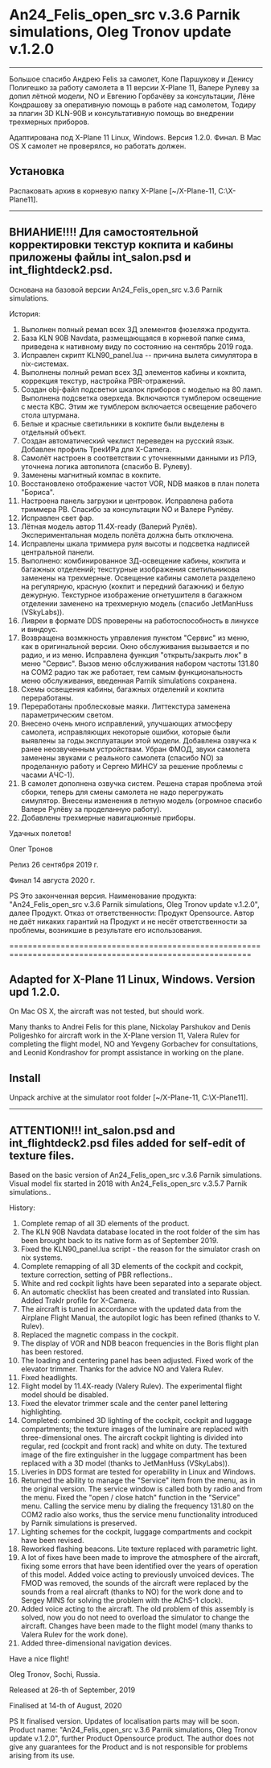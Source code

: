 # An24_Felis_open_src v.3.6 Parnik simulations, Oleg Tronov update v.1.2.0
--------------------------------------------------------------------------

Большое спасибо Андрею Felis за самолет, Коле Паршукову и Денису Полигешко за работу самолета в 11 версии X-Plane 11, Валере Рулеву за допил лётной модели, NO и Евгению Горбачёву за консультации, Лёне Кондрашову за оперативную помощь в работе над самолетом, Тодиру за плагин 3D KLN-90B и консультативную помощь во внедрении трехмерных приборов. 

Адаптирована под X-Plane 11 Linux, Windows. Версия 1.2.0. Финал.
В Mac OS X самолет не проверялся, но работать должен. 

Установка
----------
Распаковать архив в корневую папку X-Plane [~/X-Plane-11, C:\X-Plane11].

---------------------------------------------------------------------------------------------------------------------------
ВНИАНИЕ!!!! Для самостоятельной корректировки текстур кокпита и кабины приложены файлы int_salon.psd и int_flightdeck2.psd. 
---------------------------------------------------------------------------------------------------------------------------

Основана на базовой версии An24_Felis_open_src v.3.6 Parnik simulations.

История:
1)  Выполнен полный ремап всех 3Д элементов фюзеляжа продукта.
1)  База KLN 90B Navdata, размещающаяся в корневой папке сима, приведена к нативному виду по состоянию на сентябрь 2019 года.
2)  Исправлен скрипт KLN90_panel.lua -- причина вылета симулятора в nix-системах.
3)  Выполнены полный ремап всех 3Д элементов кабины и кокпита, коррекция текстур, настройка PBR-отражений. 
4)  Создан obj-файл подсветки шкалок приборов с моделью на 80 ламп.  Выполнена подсветка оверхеда. Включаются тумблером освещение с места КВС. Этим же тумблером включается освещение рабочего стола штурмана. 
5)  Белые и красные светильники в кокпите были выделены в отдельный объект. 
6)  Создан автоматический чеклист переведен на русский язык. Добавлен профиль ТрекИРа для X-Camera.
7)  Самолёт настроен в соответствии с уточненными данными из РЛЭ, уточнена логика автопилота (спасибо В. Рулеву). 
8)  Заменены магнитный компас в кокпите. 
9)  Восстановлено отображение частот VOR, NDB  маяков в план полета "Бориса". 
10) Настроена панель загрузки и центровок. Исправлена работа триммера РВ. Спасибо за консультации NO и Валере Рулёву.
11) Исправлен свет фар.
12) Лётная модель автор 11.4X-ready (Валерий Рулёв). Экспериментальная модель полёта должна быть отключена.
13) Исправлены шкала триммера руля высоты и подсветка надписей центральной панели. 
14) Выполнено: комбинированное 3Д-освещение кабины, кокпита и багажных отделений; текстурные изображения светильникова заменены на трехмерные. Освещение кабины самолета разделено на регулярную, красную (кокпит и передний багажник) и белую дежурную. Текстурное изображение огнетушителя в багажном отделении заменено на трехмерную модель (спасибо JetManHuss (VSkyLabs)).
15) Ливреи в формате DDS проверены на работоспособность в линуксе и виндоус.
16) Возвращена возмжность управления пунктом "Сервис" из меню, как в оригинальной версии. Окно обслуживания вызывается и по радио, и из меню. Исправлена функция "открыть/закрыть люк" в меню "Сервис". Вызов меню обслуживания набором частоты 131.80 на COM2 радио так же работает, тем самым функциональность меню обслуживания, введенная Parnik simulations сохранена.
17) Схемы освещения кабины, багажных отделений и кокпита переработаны.
18) Переработаны проблесковые маяки. Литтекстура заменена параметрическим светом.  
19) Внесено очень много исправлений, улучшающих атмосферу самолета, исправляющих некоторые ошибки, которые были выявлены за годы.эксплуатации этой модели. Добавлена озвучка к ранее неозвученным устройствам. Убран ФМОД, звуки самолета заменены звуками с реального самолета (спасибо NO) за проделанную работу и Сергею МИНСУ за решение проблемы с часами АЧС-1).
20) В самолет дополнена озвучка систем. Решена старая проблема этой сборки, теперь для смены самолета не надо перегружать симулятор. Внесены изменения в летную модель (огромное спасибо Валере Рулёву за проделанную работу).
21) Добавлены трехмерные навигационные приборы. 

Удачных полетов!

Олег Тронов

Релиз       26 сентября 2019 г.

Финал       14 августа 2020 г.



PS Это законченная версия.
Наименование продукта: "An24_Felis_open_src v.3.6 Parnik simulations, Oleg Tronov update v.1.2.0", далее Продукт.
Отказ от ответственности: Продукт Opensource. Автор не даёт никаких гарантий на Продукт и не несёт ответственности за проблемы, возникшие в результате его использования. 

==========================================================================================================

Adapted for X-Plane 11 Linux, Windows.  Version upd 1.2.0.
-------------------------------------------------------------

On Mac OS X, the aircraft was not tested, but should work.

Many thanks to Andrei Felis for this plane, Nickolay Parshukov and Denis Poligeshko for aircraft work in the X-Plane version 11, Valera Rulev for completing the flight model, NO and Yevgeny Gorbachev for consultations, and Leonid Kondrashov for prompt assistance in working on the plane.

Install
----------
Unpack archive at the simulator root folder  [~/X-Plane-11, C:\X-Plane11].

-----------------------------------------------------------------------------------------------------------------------
ATTENTION!!! int_salon.psd and int_flightdeck2.psd files added for self-edit of texture files.
-----------------------------------------------------------------------------------------------------------------------

Based on the basic version of An24_Felis_open_src v.3.6 Parnik simulations.
Visual model fix started in 2018 with An24_Felis_open_src v.3.5.7 Parnik simulations..

History:

1) Complete remap of all 3D elements of the product.
2) The KLN 90B Navdata database located in the root folder of the sim has been brought back to its native form as of September 2019.
3) Fixed the KLN90_panel.lua script - the reason for the simulator crash on nix systems.
4) Complete remapping of all 3D elements of the cockpit and cockpit, texture correction, setting of PBR reflections..
5) White and red cockpit lights have been separated into a separate object.
6) An automatic checklist has been created and translated into Russian. Added TrakIr profile for X-Camera.
7) The aircraft is tuned in accordance with the updated data from the Airplane Flight Manual, the autopilot logic has been refined (thanks to V. Rulev).
8) Replaced the magnetic compass in the cockpit.
9) The display of VOR and NDB beacon frequencies in the Boris flight plan has been restored.
10) The loading and centering panel has been adjusted. Fixed work of the elevator trimmer. Thanks for the advice NO and Valera Rulev.
11) Fixed headlights.
12) Flight model by 11.4X-ready (Valery Rulev). The experimental flight model should be disabled.
13) Fixed the elevator trimmer scale and the center panel lettering highlighting.
14) Completed: combined 3D lighting of the cockpit, cockpit and luggage compartments; the texture images of the luminaire are replaced with three-dimensional ones. The aircraft cockpit lighting is divided into regular, red (cockpit and front rack) and white on duty. The textured image of the fire extinguisher in the luggage compartment has been replaced with a 3D model (thanks to JetManHuss (VSkyLabs)).
15) Liveries in DDS format are tested for operability in Linux and Windows.
16) Returned the ability to manage the "Service" item from the menu, as in the original version. The service window is called both by radio and from the menu. Fixed the "open / close hatch" function in the "Service" menu. Calling the service menu by dialing the frequency 131.80 on the COM2 radio also works, thus the service menu functionality introduced by Parnik simulations is preserved.
17) Lighting schemes for the cockpit, luggage compartments and cockpit have been revised.
18) Reworked flashing beacons. Lite texture replaced with parametric light.
19) A lot of fixes have been made to improve the atmosphere of the aircraft, fixing some errors that have been identified over the years of operation of this model. Added voice acting to previously unvoiced devices. The FMOD was removed, the sounds of the aircraft were replaced by the sounds from a real aircraft (thanks to NO) for the work done and to Sergey MINS for solving the problem with the AChS-1 clock).
20) Added voice acting to the aircraft. The old problem of this assembly is solved, now you do not need to overload the simulator to change the aircraft. Changes have been made to the flight model (many thanks to Valera Rulev for the work done).
21) Added three-dimensional navigation devices.

Have a nice flight!

Oleg Tronov, Sochi, Russia.

Released at 26-th of September, 2019

Finalised    at 14-th of August, 2020

PS It finalised version. Updates of localisation parts may will be soon. 
Product name: "An24_Felis_open_src v.3.6 Parnik simulations, Oleg Tronov update v.1.2.0", further Product
Opensource product. The author does not give any guarantees for the Product and is not responsible for problems arising from its use.
